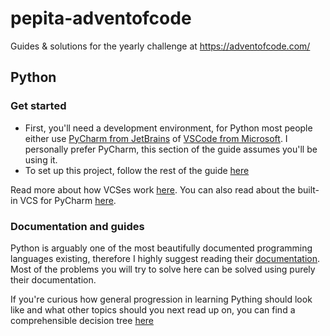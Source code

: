 # pepita-adventofcode
Guides &amp; solutions for the yearly challenge at https://adventofcode.com/ 

## Python
### Get started
* First, you'll need a development environment, for Python most people either use [PyCharm from JetBrains](https://www.jetbrains.com/pycharm/download/download-thanks.html?platform=windows&code=PCC) 
of [VSCode from Microsoft](https://code.visualstudio.com/). I personally prefer PyCharm, this section of the guide assumes you'll be using it.
* To set up this project, follow the rest of the guide [here](https://www.jetbrains.com/help/pycharm/quick-start-guide.html#checkout-from-vcs)

Read more about how VCSes work [here](https://www.atlassian.com/git/tutorials/what-is-version-control). 
You can also read about the built-in VCS for PyCharm [here](https://www.jetbrains.com/help/pycharm/using-git-integration.html).

### Documentation and guides
Python is arguably one of the most beautifully documented programming languages existing, therefore I highly suggest reading
their [documentation](https://docs.python.org/3.11/tutorial/index.html). Most of the problems you will try to solve here can be
solved using purely their documentation.

If you're curious how general progression in learning Pything should look like and what other topics should you next read up on, you can find a comprehensible decision tree [here](https://roadmap.sh/python)
